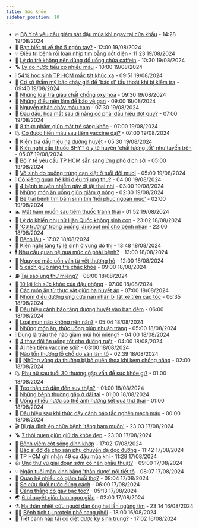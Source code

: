 ```yaml
---
title: Sức khỏe
sidebar_position: 10
---
```


<!-- vnexpress-suc-khoe:START -->
- 🔥 [Bộ Y tế yêu cầu giám sát đậu mùa khỉ ngay tại cửa khẩu](https://vnexpress.net/bo-y-te-yeu-cau-giam-sat-dau-mua-khi-ngay-tai-cua-khau-4783329.html) - 14:28 19/08/2024
- 🥰 [Bạn biết gì về thở 5 ngón tay?](https://vnexpress.net/ban-biet-gi-ve-tho-5-ngon-tay-4783181.html) - 12:00 19/08/2024
- 💡 [Điều trị bệnh rối loạn nhịp tim bằng đốt điện](https://vnexpress.net/dieu-tri-benh-roi-loan-nhip-tim-bang-dot-dien-4783305.html) - 11:23 19/08/2024
- 🤗 [Lý do trẻ không nên dùng đồ uống chứa caffein](https://vnexpress.net/ly-do-tre-khong-nen-dung-do-uong-chua-caffein-4783011.html) - 10:30 19/08/2024
- 🪜 [Lý do nước tiểu có nhiều màu](https://vnexpress.net/ly-do-nuoc-tieu-co-nhieu-mau-4783228.html) - 10:00 19/08/2024
- 🕯 [54% học sinh TP HCM mắc tật khúc xạ](https://vnexpress.net/54-hoc-sinh-tp-hcm-mac-tat-khuc-xa-4782913.html) - 09:51 19/08/2024
- 🤭 [Cơ sở thẩm mỹ báo cháy giả để &#39;bác sĩ&#39; tẩu thoát khi bị kiểm tra](https://vnexpress.net/co-so-tham-my-bao-chay-gia-de-bac-si-tau-thoat-khi-bi-kiem-tra-4783190.html) - 09:40 19/08/2024
- 👀 [Những loại trà giàu chất chống oxy hóa](https://vnexpress.net/nhung-loai-tra-giau-chat-chong-oxy-hoa-4783080.html) - 09:30 19/08/2024
- 🌋 [Những điều nên làm để bảo vệ gan](https://vnexpress.net/nhung-dieu-nen-lam-de-bao-ve-gan-4783185.html) - 09:00 19/08/2024
- 🫶 [Nguyên nhân chảy máu cam](https://vnexpress.net/nguyen-nhan-chay-mau-cam-4783079.html) - 07:30 19/08/2024
- 🦆 [Đau đầu, hoa mắt sau đi nắng có phải dấu hiệu đột quỵ?](https://vnexpress.net/dau-dau-hoa-mat-sau-di-nang-co-phai-dau-hieu-dot-quy-4783145.html) - 07:00 19/08/2024
- 🚀 [8 thực phẩm giúp mắt trẻ sáng khỏe](https://vnexpress.net/8-thuc-pham-giup-mat-tre-sang-khoe-4783143.html) - 07:00 19/08/2024
- 🌜 [Có được hiến máu sau tiêm vaccine dại?](https://vnexpress.net/co-duoc-hien-mau-sau-tiem-vaccine-dai-4783140.html) - 07:00 19/08/2024
- 🧰 [Kiểm tra dấu hiệu hạ đường huyết](https://vnexpress.net/kiem-tra-dau-hieu-ha-duong-huyet-4783046.html) - 05:30 19/08/2024
- 💫 [Kiến nghị cấp thuốc BHYT ở y tế huyện &#39;chất lượng tốt&#39; như tuyến trên](https://vnexpress.net/kien-nghi-cap-thuoc-bhyt-o-y-te-huyen-chat-luong-tot-nhu-tuyen-tren-4783063.html) - 05:07 19/08/2024
- 🌝 [Bộ Y tế yêu cầu TP HCM sẵn sàng ứng phó dịch sởi](https://vnexpress.net/bo-y-te-yeu-cau-tp-hcm-san-sang-ung-pho-dich-soi-4783104.html) - 05:00 19/08/2024
- 🗽 [Vô sinh do buồng trứng cạn kiệt ở tuổi đôi mươi](https://vnexpress.net/vo-sinh-do-buong-trung-can-kiet-o-tuoi-doi-muoi-4783108.html) - 05:00 19/08/2024
- 🕯 [Có kiêng quan hệ khi điều trị ung thư?](https://vnexpress.net/co-kieng-quan-he-khi-dieu-tri-ung-thu-4783036.html) - 04:00 19/08/2024
- 🦅 [4 bệnh truyền nhiễm gây dị tật thai nhi](https://vnexpress.net/4-benh-truyen-nhiem-gay-di-tat-thai-nhi-4782925.html) - 03:00 19/08/2024
- 🦆 [Những món ăn uống giúp giảm ợ nóng](https://vnexpress.net/nhung-mon-an-uong-giup-giam-o-nong-4782973.html) - 02:30 19/08/2024
- 🎊 [Bé trai bệnh tim bẩm sinh tím &#39;hồi phục ngoạn mục&#39;](https://vnexpress.net/be-trai-benh-tim-bam-sinh-tim-hoi-phuc-ngoan-muc-4782950.html) - 02:00 19/08/2024
- 🏊 [Mất ham muốn sau tiêm thuốc tránh thai](https://vnexpress.net/mat-ham-muon-sau-tiem-thuoc-tranh-thai-4782695.html) - 01:52 19/08/2024
- 📝 [Lý do khiến phụ nữ Hàn Quốc không sinh con](https://vnexpress.net/ly-do-khien-phu-nu-han-quoc-khong-sinh-con-4782893.html) - 23:02 18/08/2024
- 💯 [&#39;Cơ trưởng&#39; trong buồng lái robot mổ cho bệnh nhân](https://vnexpress.net/bac-si-dieu-khien-robot-phau-thuat-4780128.html) - 22:00 18/08/2024
- 🌊 [Bệnh lậu](https://vnexpress.net/benh-lau-4782907.html) - 17:02 18/08/2024
- 🚀 [Kiến nghị tăng tỷ lệ sinh ở vùng đô thị](https://vnexpress.net/kien-nghi-tang-ty-le-sinh-o-vung-do-thi-4782905.html) - 13:48 18/08/2024
- 🕴 [Nhu cầu quan hệ quá mức có phải bệnh?](https://vnexpress.net/nhu-cau-quan-he-qua-muc-co-phai-benh-4781782.html) - 13:00 18/08/2024
- 🗽 [Nguy cơ mắc uốn ván từ vết thương hở](https://vnexpress.net/nguy-co-mac-uon-van-tu-vet-thuong-ho-4782761.html) - 12:00 18/08/2024
- 🎡 [5 cách giúp răng trẻ chắc khỏe](https://vnexpress.net/5-cach-giup-rang-tre-chac-khoe-4782770.html) - 09:00 18/08/2024
- ⛽️ [Tại sao ung thư miệng?](https://vnexpress.net/tai-sao-ung-thu-mieng-4782793.html) - 08:00 18/08/2024
- 🦆 [10 lợi ích sức khỏe của đậu phộng](https://vnexpress.net/10-loi-ich-suc-khoe-cua-dau-phong-4777884.html) - 07:00 18/08/2024
- 🤩 [Các món ăn từ thực vật giúp hạ huyết áp](https://vnexpress.net/cac-mon-an-tu-thuc-vat-giup-ha-huyet-ap-4782631.html) - 07:00 18/08/2024
- 🦒 [Nhóm điều dưỡng ứng cứu nạn nhân bị lật xe trên cao tốc](https://vnexpress.net/nhom-dieu-duong-ung-cuu-nan-nhan-bi-lat-xe-tren-cao-toc-4782826.html) - 06:35 18/08/2024
- 💫 [Dấu hiệu cảnh báo tăng đường huyết vào ban đêm](https://vnexpress.net/dau-hieu-canh-bao-tang-duong-huyet-vao-ban-dem-4782698.html) - 06:00 18/08/2024
- 🐘 [Loại mụn nào không nên nặn?](https://vnexpress.net/loai-mun-nao-khong-nen-nan-4780904.html) - 05:04 18/08/2024
- 🚀 [Những món ăn, thức uống giúp nhuận tràng](https://vnexpress.net/nhung-mon-an-thuc-uong-giup-nhuan-trang-4782543.html) - 05:00 18/08/2024
- 🕯 [Dùng lá trầu thế nào giảm mùi hôi miệng?](https://vnexpress.net/dung-la-trau-the-nao-giam-mui-hoi-mieng-4782713.html) - 04:00 18/08/2024
- 🦏 [4 thay đổi ăn uống tốt cho đường ruột](https://vnexpress.net/4-thay-doi-an-uong-tot-cho-duong-ruot-4782606.html) - 04:00 18/08/2024
- 🦄 [Ai nên tiêm vaccine sởi?](https://vnexpress.net/ai-nen-tiem-vaccine-soi-4782759.html) - 03:00 18/08/2024
- 🦒 [Não tổn thương lỗ chỗ do sán làm tổ](https://vnexpress.net/nao-ton-thuong-lo-cho-do-san-lam-to-4782539.html) - 02:39 18/08/2024
- 👨‍🏫 [Những vùng da thường bị bỏ quên thoa khi kem chống nắng](https://vnexpress.net/nhung-vung-da-thuong-bi-bo-quen-thoa-khi-kem-chong-nang-4782531.html) - 02:00 18/08/2024
- 🌜 [Phụ nữ sau tuổi 30 thường gặp vấn đề sức khỏe gì?](https://vnexpress.net/phu-nu-sau-tuoi-30-thuong-gap-van-de-suc-khoe-gi-4782705.html) - 01:00 18/08/2024
- 🚀 [Teo thận có dẫn đến suy thận?](https://vnexpress.net/teo-than-co-dan-den-suy-than-4782678.html) - 01:00 18/08/2024
- 💃 [Những bệnh thường gặp ở dái tai](https://vnexpress.net/nhung-benh-thuong-gap-o-dai-tai-4782611.html) - 01:00 18/08/2024
- 💯 [Uống nhiều nước có thể ảnh hưởng kết quả thử thai](https://vnexpress.net/uong-nhieu-nuoc-co-the-anh-huong-ket-qua-thu-thai-4782486.html) - 01:00 18/08/2024
- 🤔 [Dấu hiệu sau khi thức dậy cảnh báo tắc nghẽn mạch máu](https://vnexpress.net/dau-hieu-sau-khi-thuc-day-canh-bao-tac-nghen-mach-mau-4782563.html) - 00:00 18/08/2024
- 🎬 [Bị gia đình ép chữa bệnh &#39;tăng ham muốn&#39;](https://vnexpress.net/bi-gia-dinh-ep-chua-benh-tang-ham-muon-4780062.html) - 23:03 17/08/2024
- 🪜 [7 thói quen giúp giữ da khỏe đẹp](https://vnexpress.net/7-thoi-quen-giup-giu-da-khoe-dep-4780885.html) - 23:00 17/08/2024
- 🦣 [Bệnh viêm cột sống dính khớp](https://vnexpress.net/benh-viem-cot-song-dinh-khop-4780137.html) - 17:02 17/08/2024
- 🧐 [Bác sĩ đỡ đẻ cho sản phụ chuyển dạ dọc đường](https://vnexpress.net/bac-si-do-de-cho-san-phu-chuyen-da-doc-duong-4782670.html) - 11:42 17/08/2024
- 🤡 [TP HCM ghi nhận 49 ca đậu mùa khỉ](https://vnexpress.net/tp-hcm-ghi-nhan-49-ca-dau-mua-khi-4782627.html) - 11:28 17/08/2024
- 👍 [Ung thư vú giai đoạn sớm có nên phẫu thuật?](https://vnexpress.net/ung-thu-vu-giai-doan-som-co-nen-phau-thuat-4782565.html) - 09:00 17/08/2024
- 💡 [Ngăn tuổi mãn kinh bằng &#39;thần dược&#39; nội tiết tố](https://vnexpress.net/ngan-tuoi-man-kinh-bang-than-duoc-noi-tiet-to-4780936.html) - 08:07 17/08/2024
- 💯 [Quan hệ nhiều có giảm tuổi thọ?](https://vnexpress.net/quan-he-nhieu-co-giam-tuoi-tho-4781028.html) - 08:04 17/08/2024
- 🧠 [Sơ cứu đuối nước đúng cách](https://vnexpress.net/so-cuu-duoi-nuoc-dung-cach-4780947.html) - 06:00 17/08/2024
- 🎡 [Căng thẳng có gây bạc tóc?](https://vnexpress.net/cang-thang-co-gay-bac-toc-4782329.html) - 05:13 17/08/2024
- 🌏 [6 bí quyết giúp bạn ngon giấc](https://vnexpress.net/6-bi-quyet-giup-ban-ngon-giac-4781231.html) - 02:00 17/08/2024
- ⚗️ [Hạ thân nhiệt cứu người đàn ông hai lần ngừng tim](https://vnexpress.net/ha-than-nhiet-cuu-nguoi-dan-ong-hai-lan-ngung-tim-4782401.html) - 23:14 16/08/2024
- 👨‍🏫 [Bệnh tích tụ protein phế nang phổi](https://vnexpress.net/benh-tich-tu-protein-phe-nang-phoi-4778647.html) - 18:00 16/08/2024
- 🤖 [Tiết canh hấp tái có diệt được ký sinh trùng?](https://vnexpress.net/tiet-canh-hap-tai-co-diet-duoc-ky-sinh-trung-4780542.html) - 17:02 16/08/2024<!-- vnexpress-suc-khoe:END -->
